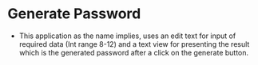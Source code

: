 # Generate Password

- This application as the name implies, uses an edit text for input of required data (Int range 8-12) and a text view for presenting the result which is the generated password after a click on the generate button.

